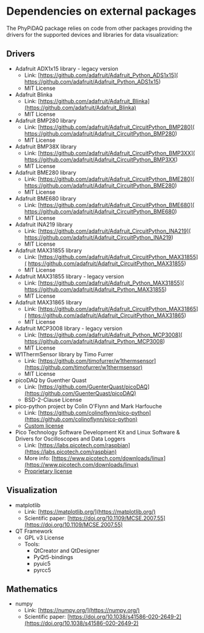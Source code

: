 # Dependencies on external packages

The PhyPiDAQ package relies on code from other packages providing the drivers for the supported devices and libraries
for data visualization:

## Drivers

- Adafruit ADX1x15 library - legacy version
  - Link: [https://github.com/adafruit/Adafruit_Python_ADS1x15](
  https://github.com/adafruit/Adafruit_Python_ADS1x15)
  - MIT License
- Adafruit Blinka
  - Link: [https://github.com/adafruit/Adafruit_Blinka](https://github.com/adafruit/Adafruit_Blinka)
  - MIT License
- Adafruit BMP280 library
  - Link: [https://github.com/adafruit/Adafruit_CircuitPython_BMP280](
  https://github.com/adafruit/Adafruit_CircuitPython_BMP280)
  - MIT License
- Adafruit BMP38X library
  - Link: [https://github.com/adafruit/Adafruit_CircuitPython_BMP3XX](
  https://github.com/adafruit/Adafruit_CircuitPython_BMP3XX)
  - MIT License
- Adafruit BME280 library
  - Link: [https://github.com/adafruit/Adafruit_CircuitPython_BME280](
  https://github.com/adafruit/Adafruit_CircuitPython_BME280)
  - MIT License
- Adafruit BME680 library
  - Link: [https://github.com/adafruit/Adafruit_CircuitPython_BME680](
  https://github.com/adafruit/Adafruit_CircuitPython_BME680)
  - MIT License
- Adafruit INA219 library
  - Link: [https://github.com/adafruit/Adafruit_CircuitPython_INA219](
  https://github.com/adafruit/Adafruit_CircuitPython_INA219)
  - MIT License
- Adafruit MAX31855 library
  - Link: [https://github.com/adafruit/Adafruit_CircuitPython_MAX31855](
  https://github.com/adafruit/Adafruit_CircuitPython_MAX31855)
  - MIT License
- Adafruit MAX31855 library - legacy version
  - Link: [https://github.com/adafruit/Adafruit_Python_MAX31855](
  https://github.com/adafruit/Adafruit_Python_MAX31855)
  - MIT License
- Adafruit MAX31865 library
  - Link: [https://github.com/adafruit/Adafruit_CircuitPython_MAX31865](
  https://github.com/adafruit/Adafruit_CircuitPython_MAX31865)
  - MIT License
- Adafruit MCP3008 library - legacy version
  - Link: [https://github.com/adafruit/Adafruit_Python_MCP3008](
  https://github.com/adafruit/Adafruit_Python_MCP3008)
  - MIT License
- W1ThermSensor library by Timo Furrer
  - Link: [https://github.com/timofurrer/w1thermsensor](https://github.com/timofurrer/w1thermsensor)
  - MIT License
- picoDAQ by Guenther Quast
  - Link: [https://github.com/GuenterQuast/picoDAQ](https://github.com/GuenterQuast/picoDAQ)
  - BSD-2-Clause License
- pico-python project by Colin O'Flynn and Mark Harfouche
  - Link: [https://github.com/colinoflynn/pico-python](https://github.com/colinoflynn/pico-python)
  - [Custom license](https://github.com/colinoflynn/pico-python/blob/master/LICENSE.md)
- Pico Technology Software Development Kit and Linux Software & Drivers for Oscilloscopes and Data Loggers
  - Link: [https://labs.picotech.com/raspbian](https://labs.picotech.com/raspbian)
  - More info: [https://www.picotech.com/downloads/linux](https://www.picotech.com/downloads/linux)
  - [Proprietary license](https://www.picotech.com/about/legal-information)

## Visualization

- matplotlib
  - Link: [https://matplotlib.org/](https://matplotlib.org/)
  - Scientific paper: [https://doi.org/10.1109/MCSE.2007.55](https://doi.org/10.1109/MCSE.2007.55)
- QT Framework
  - GPL v3 License
  - Tools:
    - QtCreator and QtDesigner
    - PyQt5-bindings
    - pyuic5
    - pyrcc5

## Mathematics

- numpy
  - Link: [https://numpy.org/](https://numpy.org/)
  - Scientific paper: [https://doi.org/10.1038/s41586-020-2649-2](https://doi.org/10.1038/s41586-020-2649-2)
